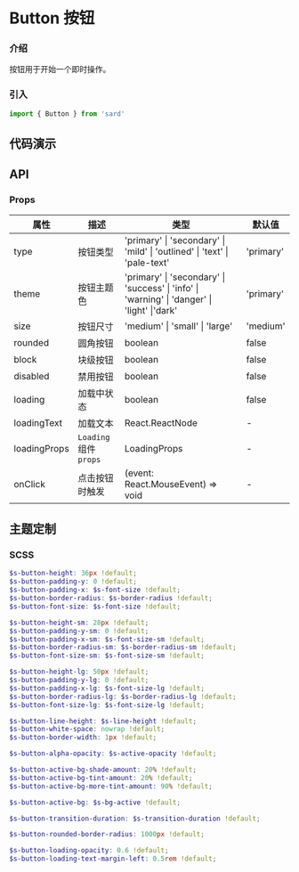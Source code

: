 # Button 按钮

### 介绍

按钮用于开始一个即时操作。

### 引入

```js
import { Button } from 'sard'
```

## 代码演示

<script type="code">
  [
    "./demo/Basic.tsx",
    "./demo/Secondary.tsx",
    "./demo/Mild.tsx",
    "./demo/Outlined.tsx",
    "./demo/Text.tsx",
    "./demo/PaleText.tsx",
    "./demo/Color.tsx",
    "./demo/Rounded.tsx",
    "./demo/Disabled.tsx",
    "./demo/Block.tsx",
    "./demo/Size.tsx",
    "./demo/Loading.tsx"
  ]
</script>

## API

### Props

| 属性         | 描述                   | 类型                                                                                         | 默认值    |
| ------------ | ---------------------- | -------------------------------------------------------------------------------------------- | --------- |
| type         | 按钮类型               | 'primary' \| 'secondary' \| 'mild' \| 'outlined' \| 'text' \| 'pale-text'                    | 'primary' |
| theme        | 按钮主题色             | 'primary' \| 'secondary' \| 'success' \| 'info' \| 'warning' \| 'danger' \| 'light' \|'dark' | 'primary' |
| size         | 按钮尺寸               | 'medium' \| 'small' \| 'large'                                                               | 'medium'  |
| rounded      | 圆角按钮               | boolean                                                                                      | false     |
| block        | 块级按钮               | boolean                                                                                      | false     |
| disabled     | 禁用按钮               | boolean                                                                                      | false     |
| loading      | 加载中状态             | boolean                                                                                      | false     |
| loadingText  | 加载文本               | React.ReactNode                                                                              | -         |
| loadingProps | `Loading` 组件 `props` | LoadingProps                                                                                 | -         |
| onClick      | 点击按钮时触发         | (event: React.MouseEvent) => void                                                            | -         |

## 主题定制

### SCSS

```scss
$s-button-height: 36px !default;
$s-button-padding-y: 0 !default;
$s-button-padding-x: $s-font-size !default;
$s-button-border-radius: $s-border-radius !default;
$s-button-font-size: $s-font-size !default;

$s-button-height-sm: 28px !default;
$s-button-padding-y-sm: 0 !default;
$s-button-padding-x-sm: $s-font-size-sm !default;
$s-button-border-radius-sm: $s-border-radius-sm !default;
$s-button-font-size-sm: $s-font-size-sm !default;

$s-button-height-lg: 50px !default;
$s-button-padding-y-lg: 0 !default;
$s-button-padding-x-lg: $s-font-size-lg !default;
$s-button-border-radius-lg: $s-border-radius-lg !default;
$s-button-font-size-lg: $s-font-size-lg !default;

$s-button-line-height: $s-line-height !default;
$s-button-white-space: nowrap !default;
$s-button-border-width: 1px !default;

$s-button-alpha-opacity: $s-active-opacity !default;

$s-button-active-bg-shade-amount: 20% !default;
$s-button-active-bg-tint-amount: 20% !default;
$s-button-active-bg-more-tint-amount: 90% !default;

$s-button-active-bg: $s-bg-active !default;

$s-button-transition-duration: $s-transition-duration !default;

$s-button-rounded-border-radius: 1000px !default;

$s-button-loading-opacity: 0.6 !default;
$s-button-loading-text-margin-left: 0.5rem !default;
```
